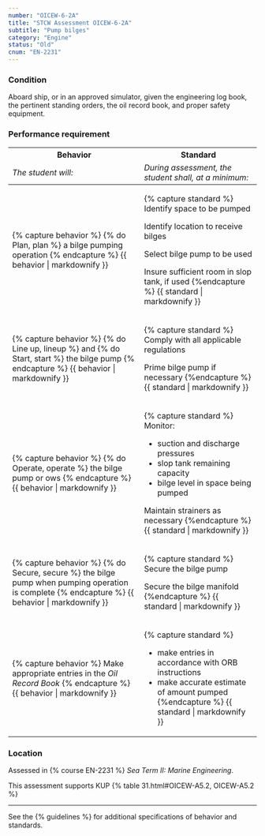 ```yaml
---
number: "OICEW-6-2A"
title: "STCW Assessment OICEW-6-2A"
subtitle: "Pump bilges"
category: "Engine"
status: "Old"
cnum: "EN-2231"
---
```

### Condition

Aboard ship, or in an approved simulator, given the engineering log book, the pertinent standing orders, the oil record book, and proper safety equipment.

### Performance requirement 

<table width='100%' class='Guidelines'>
 <thead>
 <tr>
     <th class='thirty'>Behavior</th>
     <th class='seventy'>Standard</th>
 </tr>
 <tr>
     <td><em>The student will:</em></td>
     <td><em>During assessment, the student shall, at a minimum:</em></td>
 </tr>
 </thead>
 <tbody>
 

<tr><td>

{% capture behavior %}
{% do Plan, plan %} a bilge pumping operation
{% endcapture %}
{{ behavior | markdownify }}

</td><td>

{% capture standard %}
Identify space to be pumped

Identify location to receive bilges

Select bilge pump to be used

Insure sufficient room in slop tank, if used
{%endcapture %}
{{ standard | markdownify }}

</td></tr>



<tr><td>

{% capture behavior %}
{% do Line up, lineup %} and {% do Start, start %} the bilge pump
{% endcapture %}
{{ behavior | markdownify }}

</td><td>

{% capture standard %}
Comply with all applicable regulations

Prime bilge pump if necessary
{%endcapture %}
{{ standard | markdownify }}

</td></tr>



<tr><td>

{% capture behavior %}
{% do Operate, operate %} the bilge pump or ows
{% endcapture %}
{{ behavior | markdownify }}

</td><td>

{% capture standard %}
Monitor:

  * suction and discharge pressures
  * slop tank remaining capacity
  * bilge level in space being pumped

Maintain strainers as necessary
{%endcapture %}
{{ standard | markdownify }}

</td></tr>



<tr><td>

{% capture behavior %}
{% do Secure, secure %} the bilge pump when pumping operation is complete
{% endcapture %}
{{ behavior | markdownify }}

</td><td>

{% capture standard %}
Secure the bilge pump 

Secure the bilge manifold
{%endcapture %}
{{ standard | markdownify }}

</td></tr>



<tr><td>

{% capture behavior %}
Make appropriate entries in the *Oil Record Book*
{% endcapture %}
{{ behavior | markdownify }}

</td><td>

{% capture standard %}
* make entries in accordance with ORB instructions
* make accurate estimate of amount pumped
{%endcapture %}
{{ standard | markdownify }}

</td></tr>



 </tbody>
 </table>

### Location

Assessed in  {% course  EN-2231 %}  *Sea Term II: Marine Engineering*.

This assessment supports KUP {% table 31.html#OICEW-A5.2, OICEW-A5.2 %}

***



See the {% guidelines %} for additional specifications of behavior and standards.